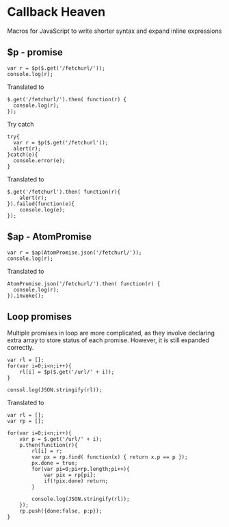 # Callback Heaven
Macros for JavaScript to write shorter syntax and expand inline expressions

$p - promise
------------

    var r = $p($.get('/fetchurl/'));
    console.log(r);
  
Translated to

    $.get('/fetchurl/').then( function(r) {
      console.log(r);
    });
  
Try catch

    try{
      var r = $p($.get('/fetchurl'));
      alert(r);
    }catch(e){
      console.error(e);
    }

Translated to
    
    $.get('/fetchurl').then( function(r){
        alert(r);
    }).failed(function(e){
        console.log(e);
    });
    

$ap - AtomPromise
-----------------

    var r = $ap(AtomPromise.json('/fetchurl/'));
    console.log(r);
  
Translated to

    AtomPromise.json('/fetchurl/').then( function(r) {
      console.log(r);
    }).invoke();
  

Loop promises
-------------

Multiple promises in loop are more complicated, as they involve declaring extra array to store status of each promise. However, it is still expanded correctly.

    var rl = [];
    for(var i=0;i<n;i++){
        rl[i] = $p($.get('/url/' + i));
    }
    
    consol.log(JSON.stringify(rl));
    
Translated to 
    
    var rl = [];
    var rp = [];
    
    for(var i=0;i<n;i++){
        var p = $.get('/url/' + i);
        p.then(function(r){
            rl[i] = r;
            var px = rp.find( function(x) { return x.p == p });
            px.done = true;
            for(var pi=0;pi<rp.length;pi++){
                var pix = rp[pi];
                if(!pix.done) return;
            }
            
            console.log(JSON.stringify(rl));
        });
        rp.push({done:false, p:p});
    }
